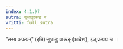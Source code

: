 ```yaml
---
index: 4.1.97
sutra: सुधातुरकङ् च
vritti: full_sutra
---
```


"तस्य अपत्यम्" (इति) सुधातुः अकङ् (आदेशः), इञ् प्रत्ययः च । 